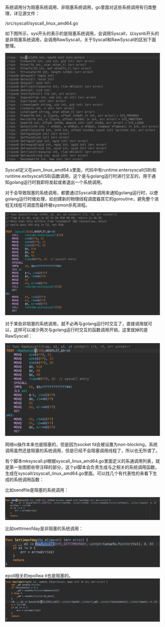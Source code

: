 系统调用分为阻塞系统调用、非阻塞系统调用，go里面对这些系统调用有归类整理，详见源文件：

/src/syscall/syscall_linux_amd64.go

如下图所示，sys开头的表示的是阻塞系统调用，会调用Syscall，以sysnb开头的是非阻塞系统调用，会调用RawSyscall，关于Syscall和RawSyscall的区别下面整理。

![image-20181211093735300](assets/image-20181211093735300-4492255.png)

Syscall定义在asm_linux_amd64.s里面，代码中有runtime.entersyscall(SB)和runtime.exitsyscall(SB)函数调用，这个是与golang运行时进行交互的，用于通知golang运行时我即将发起或者退出一个系统调用。

对于会导致阻塞的系统调用，都要通过Syscall来调用来通知golang运行时，以便golang运行时做处理，如创建新的物理线程调度器其它的goroutine，避免整个进程无线程可调度而最终被sysmon杀死进程。

![image-20181211093938951](assets/image-20181211093938951-4492378.png)

对于某些非阻塞的系统调用，就不必再与golang运行时交互了，直接调用就可以，这样可以减少两次与golang运行时交互的函数调用开销，这里就掉的是RawSyscall：

![image-20181211094353304](assets/image-20181211094353304-4492633.png)

网络io操作本来也是阻塞的，但是因为socket fd会被设置为non-blocking，系统调用虽然还是阻塞的系统调用，但是已经不会阻塞调用线程了，所以也无所谓了。

有个脚本mksyscall.pl根据syscall_linux_amd64.go里面定义的系通调用列表，就是第一张图那些带注释的部分，这个pl脚本会负责生成与之相关的系统调用函数，生成在syscall/zsyscall_linux_amd64.go里面。可以找几个有代表性的来看下生成的系统调用函数：

比如sendfile是阻塞的系统调用：

![image-20181211094847548](assets/image-20181211094847548-4492927.png)

比如settimeofday是非阻塞的系统调用：

![image-20181211095017231](assets/image-20181211095017231-4493017.png)

epoll相关的epollwa	it也是阻塞的。
![image-20181211095200708](assets/image-20181211095200708-4493120.png)